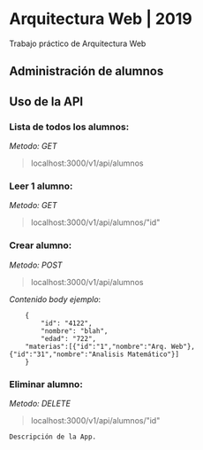 # Arquitectura Web | 2019

Trabajo práctico de Arquitectura Web

## Administración de alumnos

## Uso de la API
### Lista de todos los alumnos:
*Metodo: GET*
>localhost:3000/v1/api/alumnos

### Leer 1 alumno:
*Metodo: GET*
>localhost:3000/v1/api/alumnos/"id"

### Crear alumno:
*Metodo: POST*

>localhost:3000/v1/api/alumnos

*Contenido body ejemplo*:

```
	{
    	"id": "4122",
    	"nombre": "blah",
    	"edad": "722",
	"materias":[{"id":"1","nombre":"Arq. Web"},{"id":"31","nombre":"Analisis Matemático"}]
	}
```
### Eliminar alumno:
*Metodo: DELETE*
>localhost:3000/v1/api/alumnos/"id"

```
Descripción de la App.

```
